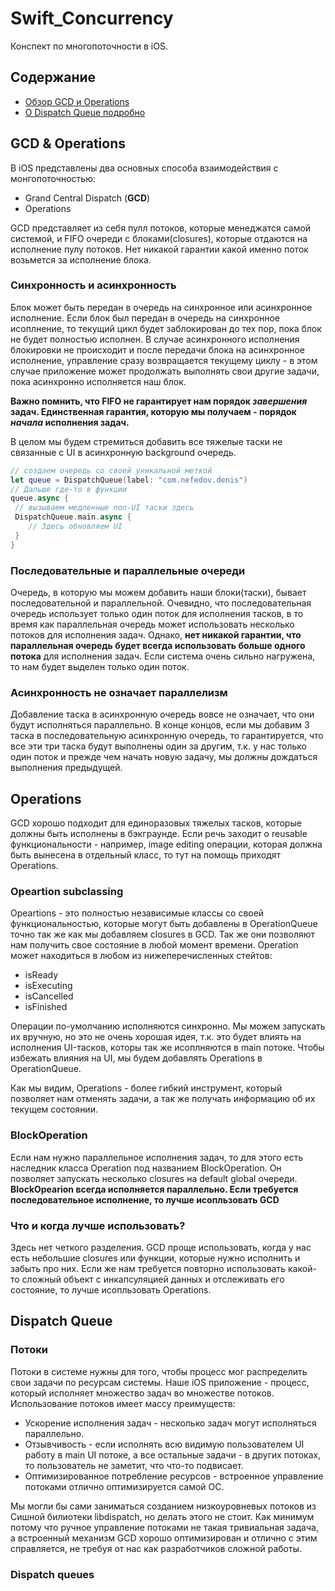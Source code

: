 # Swift_Concurrency
Конспект по многопоточности в iOS.

## Содержание
* [Обзор GCD и Operations](gcd-&-operations)
* [О Dispatch Queue подробно](dispatch-queue)

## GCD & Operations
В iOS представлены два основных способа взаимодействия с монгопоточностью:
* Grand Central Dispatch (**GCD**)
* Operations

GCD представляет из себя пулл потоков, которые менеджатся самой системой, и FIFO очереди с блоками(closures), которые отдаются на исполнение пулу потоков. Нет никакой гарантии какой именно поток возьмется за исполнение блока. 

### Синхронность и асинхронность
Блок может быть передан в очередь на синхронное или асинхронное исполнение. Если блок был передан в очередь на синхронное исоплнение, то текущий цикл будет заблокирован до тех пор, пока блок не будет полностью исполнен. В случае асинхронного исполнения блокировки не происходит и после передачи блока на асинхронное исполнение, управление сразу возвращается текущему циклу - в этом случае приложение может продолжать выполнять свои другие задачи, пока асинхронно исполняется наш блок. 

**Важно помнить, что FIFO не гарантирует нам порядок *завершения* задач. Единственная гарантия, которую мы получаем - порядок *начала* исполнения задач.**

В целом мы будем стремиться добавить все тяжелые таски не связанные с UI в асинхронную background очередь. 

```swift
// создаем очередь со своей уникальной меткой
let queue = DispatchQueue(label: "com.nefedov.denis")
// Дальше где-то в функции
queue.async {
 // вызываем медленные non-UI таски здесь
 DispatchQueue.main.async {
    // Здесь обновляем UI
 } 
}
```

### Последовательные и параллельные очереди
Очередь, в которую мы можем добавить наши блоки(таски), бывает последовательной и параллельной. Очевидно, что последовательная очередь использует только один поток для исполнения тасков, в то время как параллельная очередь может использовать несколько потоков для исполнения задач. Однако, **нет никакой гарантии, что параллельная очередь будет всегда использовать больше одного потока** для исполнения задач. Если система очень сильно нагружена, то нам будет выделен только один поток. 

### Асинхронность не означает параллелизм
Добавление таска в асинхронную очередь вовсе не означает, что они будут исполняться параллельно. В конце концов, если мы добавим 3 таска в последовательную асинхронную очередь, то гарантируется, что все эти три таска будут выполнены один за другим, т.к. у нас только один поток и прежде чем начать новую задачу, мы должны дождаться выполнения предыдущей.

## Operations
GCD хорошо подходит для единоразовых тяжелых тасков, которые должны быть исполнены в бэкграунде. Если речь заходит о reusable функциональности - например, image editing операции, которая должна быть вынесена в отдельный класс, то тут на помощь приходят Operations. 

### Opeartion subclassing
Opeartions - это полностью независимые классы со своей функциональностью, которые могут быть добавлены в OperationQueue точно так же как мы добавляем closures в GCD. Так же они позволяют нам получить свое состояние в любой момент времени. Operation может находиться в любом из нижеперечисленных стейтов:
* isReady
* isExecuting
* isCancelled
* isFinished

Операции по-умолчанию исполняются синхронно. Мы можем запускать их вручную, но это не очень хорошая идея, т.к. это будет влиять на исполнения UI-тасков, которы так же исоплняются в main потоке. Чтобы избежать влияния на UI, мы будем добавлять Operations в OperationQueue. 

Как мы видим, Operations - более гибкий инструмент, который позволяет нам отменять задачи, а так же получать информацию об их текущем состоянии. 

### BlockOperation
Если нам нужно параллельное исполнения задач, то для этого есть наследник класса Operation под названием BlockOperation. Он позволяет запускать несколько closures на default global очереди.
**BlockOpearion всегда исполняется параллельно. Если требуется последовательное исполнение, то лучше исопльзовать GCD**

### Что и когда лучше использовать?
Здесь нет четкого разделения. GCD проще использовать, когда у нас есть небольшие closures или функции, которые нужно исполнить и забыть про них. Если же нам требуется повторно использовать какой-то сложный объект с инкапсуляцией данных и отслеживать его состояние, то лучше исопльзовать Operations.

## Dispatch Queue

### Потоки
Потоки в системе нужны для того, чтобы процесс мог распределить свои задачи по ресурсам системы. Наше iOS приложение - процесс, который исполняет множество задач во множестве потоков. Использование потоков имеет массу преимуществ:
* Ускорение исполнения задач - несколько задач могут исполняться параллельно.
* Отзывчивость - если исполнять всю видимую пользователем UI работу в main UI потоке, а все остальные задачи - в других потоках, то пользователь не заметит, что что-то подвисает. 
* Оптимизированное потребление ресурсов - встроенное управление потоками отлично оптимизируется самой ОС.

Мы могли бы сами заниматься созданием низкоуровневых потоков из Сишной билиотеки libdispatch, но делать этого не стоит. Как минимум потому что ручное управление потоками не такая тривиальная задача, а встроенный механизм GCD хорошо оптимизирован и отлично с этим справляется, не требуя от нас как разработчиков сложной работы. 

### Dispatch queues
